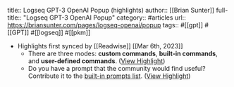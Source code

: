 title:: Logseq GPT-3 OpenAI Popup (highlights)
author:: [[Brian Sunter]]
full-title:: "Logseq GPT-3 OpenAI Popup"
category:: #articles
url:: https://briansunter.com/pages/logseq-openai/popup
tags:: #[[gpt]] #[[GPT]] #[[logseq]] #[[pkm]]

- Highlights first synced by [[Readwise]] [[Mar 6th, 2023]]
	- There are three modes: **custom commands**, **built-in commands**, and **user-defined commands**. ([View Highlight](https://read.readwise.io/read/01gttxqp82jqtwny31tb5any78))
	- Do you have a prompt that the community would find useful? Contribute it to the [built-in prompts list](https://github.com/briansunter/logseq-plugin-gpt3-openai/blob/master/src/prompts/prompts.toml). ([View Highlight](https://read.readwise.io/read/01gttxt701gsq0rn4w0y5bdpwt))